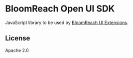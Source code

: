 # BloomReach Open UI SDK

JavaScript library to be used by 
[BloomReach UI Extensions](https://documentation.bloomreach.com/library/concepts/open-ui/introduction.html).

## License

Apache 2.0
